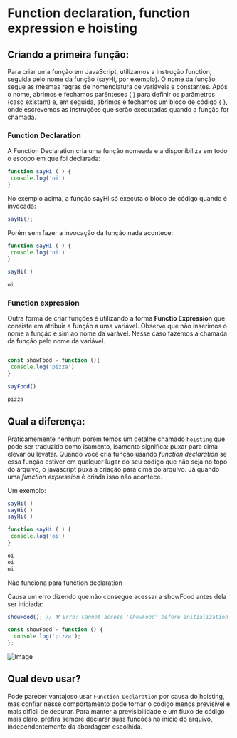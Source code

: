 # Function declaration, function expression e hoisting

## Criando a primeira função:

Para criar uma função em JavaScript, utilizamos a instrução function, seguida pelo nome da função (sayHi, por exemplo). O nome da função segue as mesmas regras de nomenclatura de variáveis e constantes. Após o nome, abrimos e fechamos parênteses ( ) para definir os parâmetros (caso existam) e, em seguida, abrimos e fechamos um bloco de código { }, onde escrevemos as instruções que serão executadas quando a função for chamada.

### Function Declaration

A Function Declaration cria uma função nomeada e a disponibiliza em todo o escopo em que foi declarada:

```js
function sayHi ( ) {
 console.log('oi')
}

```

No exemplo acima, a função sayHi só executa o bloco de código quando é invocada:

```js
sayHi();
```



Porém sem fazer a invocação da função nada acontece:

```js
function sayHi ( ) {
 console.log('oi')
}

sayHi( )

```

```txt
oi
```


### Function expression

Outra forma de criar funções é utilizando a forma __Functio Expression__ que consiste em atribuir a função a uma variável. Observe que não inserimos o nome a função e sim ao nome da varável. Nesse caso fazemos a chamada da função pelo nome da variável.

```js

const showFood = function (){
 console.log('pizza')
}

sayFood()

```

```txt
pizza
```

## Qual a diferença:

Praticamemente nenhum porém temos um detalhe chamado `hoisting` que pode ser traduzido como isamento, isamento significa: puxar para cima elevar ou levatar. Quando você cria função usando *function declaration* se essa função estiver em qualquer lugar do seu código que não seja no topo do arquivo, o javascript puxa a criação para cima do arquivo. Já quando uma *function expression* é criada isso não acontece.

Um exemplo:

```js
sayHi( )
sayHi( )
sayHi( )

function sayHi ( ) {
 console.log('oi')
}

```

```txt
oi
oi
oi
```

Não funciona para function declaration

Causa um erro dizendo que não consegue acessar a showFood antes dela ser iniciada:

```js
showFood(); // ❌ Erro: Cannot access 'showFood' before initialization

const showFood = function () {
  console.log('pizza');
};
```

![Image](https://github.com/user-attachments/assets/ff0a494f-88fd-434b-a016-49c60fda77a4)

## Qual devo usar?

Pode parecer vantajoso usar `Function Declaration` por causa do hoisting, mas confiar nesse comportamento pode tornar o código menos previsível e mais difícil de depurar. Para manter a previsibilidade e um fluxo de código mais claro, prefira sempre declarar suas funções no início do arquivo, independentemente da abordagem escolhida.









